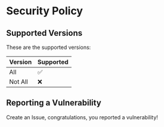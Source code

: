 # Security Policy

## Supported Versions

These are the supported versions:

| Version | Supported          |
| ------- | ------------------ |
| All     | :white_check_mark: |
| Not All | :x:                |


## Reporting a Vulnerability

Create an Issue, congratulations, you reported a vulnerability!
